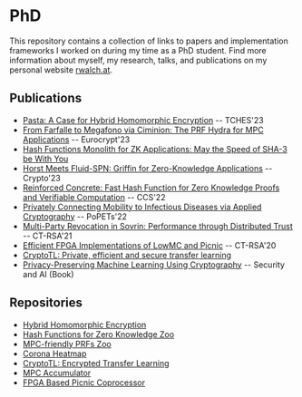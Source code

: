 # PhD

This repository contains a collection of links to papers and implementation frameworks I worked on during my time as a PhD student. Find more information about myself, my research, talks, and publications on my personal website [rwalch.at](https://rwalch.at/).

## Publications

- [Pasta: A Case for Hybrid Homomorphic Encryption](https://eprint.iacr.org/2021/731.pdf) -- TCHES'23
- [From Farfalle to Megafono via Ciminion: The PRF Hydra for MPC Applications](https://eprint.iacr.org/2022/342.pdf) -- Eurocrypt'23
- [Hash Functions Monolith for ZK Applications: May the Speed of SHA-3 be With You](https://eprint.iacr.org/2023/1025.pdf)
- [Horst Meets Fluid-SPN: Griffin for Zero-Knowledge Applications](https://eprint.iacr.org/2022/403.pdf) -- Crypto'23
- [Reinforced Concrete: Fast Hash Function for Zero Knowledge Proofs and Verifiable Computation](https://eprint.iacr.org/2021/1038.pdf) -- CCS'22
- [Privately Connecting Mobility to Infectious Diseases via Applied Cryptography](https://eprint.iacr.org/2020/522.pdf) -- PoPETs'22
- [Multi-Party Revocation in Sovrin: Performance through Distributed Trust](https://eprint.iacr.org/2020/724.pdf) -- CT-RSA'21
- [Efficient FPGA Implementations of LowMC and Picnic](https://eprint.iacr.org/2019/1368.pdf) -- CT-RSA'20
- [CryptoTL: Private, efficient and secure transfer learning](https://arxiv.org/pdf/2205.11935.pdf)
- [Privacy-Preserving Machine Learning Using Cryptography](https://rd.springer.com/content/pdf/10.1007/978-3-030-98795-4_6.pdf) -- Security and AI (Book)

## Repositories

- [Hybrid Homomorphic Encryption](https://github.com/IAIK/hybrid-HE-framework)
- [Hash Functions for Zero Knowledge Zoo](https://extgit.iaik.tugraz.at/krypto/zkfriendlyhashzoo)
- [MPC-friendly PRFs Zoo](https://extgit.iaik.tugraz.at/krypto/mpc-zoo)
- [Corona Heatmap](https://github.com/IAIK/CoronaHeatMap)
- [CryptoTL: Encrypted Transfer Learning](https://github.com/IAIK/CryptoTL)
- [MPC Accumulator](https://github.com/IAIK/MPC-Accumulator)
- [FPGA Based Picnic Coprocessor](https://github.com/IAIK/Picnic-FPGA)
